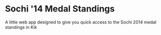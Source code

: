 # Sochi '14 Medal Standings

A little web app designed to give you quick access to the Sochi 2014 medal standings in Kik